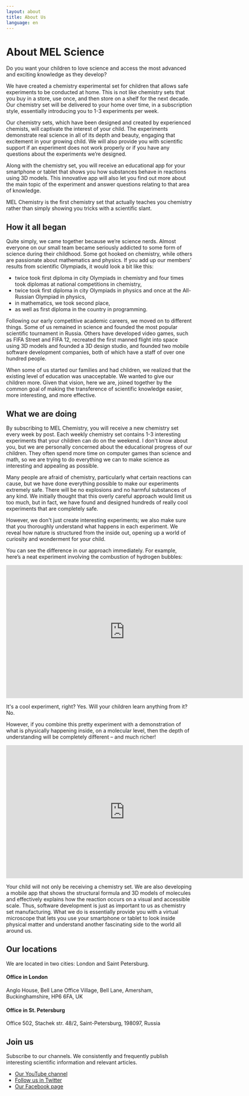 ```yaml
---
layout: about
title: About Us
language: en
---
```


# About MEL Science

Do you want your children to love science and access the most advanced and exciting knowledge as they develop?

We have created a chemistry experimental set for children that allows safe experiments to be conducted at home. This is not like chemistry sets that you buy in a store, use once, and then store on a shelf for the next decade. Our chemistry set will be delivered to your home over time, in a subscription style, essentially introducing you to 1-3 experiments per week.

Our chemistry sets, which have been designed and created by experienced chemists, will captivate the interest of your child. The experiments demonstrate real science in all of its depth and beauty, engaging that excitement in your growing child. We will also provide you with scientific support if an experiment does not work properly or if you have any questions about the experiments we’re designed.

Along with the chemistry set, you will receive an educational app for your smartphone or tablet that shows you how substances behave in reactions using 3D models. This innovative app will also let you find out more about the main topic of the experiment and answer questions relating to that area of knowledge.

MEL Chemistry is the first chemistry set that actually teaches you chemistry rather than simply showing you tricks with a scientific slant.

## How it all began
Quite simply, we came together because we’re science nerds. Almost everyone on our small team became seriously addicted to some form of science during their childhood. Some got hooked on chemistry, while others are passionate about mathematics and physics. If you add up our members’ results from scientific Olympiads, it would look a bit like this:

* twice took first diploma in city Olympiads in chemistry and four times took diplomas at national competitions in chemistry,
* twice took first diploma in city Olympiads in physics and once at the All-Russian Olympiad in physics,
* in mathematics, we took second place,
* as well as first diploma in the country in programming.

Following our early competitive academic careers, we moved on to different things. Some of us remained in science and founded the most popular scientific tournament in Russia. Others have developed video games, such as FIFA Street and FIFA 12, recreated the first manned flight into space using 3D models and founded a 3D design studio, and founded two mobile software development companies, both of which have a staff of over one hundred people.

When some of us started our families and had children, we realized that the existing level of education was unacceptable. We wanted to give our children more. Given that vision, here we are, joined together by the common goal of making the transference of scientific knowledge easier, more interesting, and more effective.

## What we are doing

By subscribing to MEL Chemistry, you will receive a new chemistry set every week by post. Each weekly chemistry set contains 1-3 interesting experiments that your children can do on the weekend. I don't know about you, but we are personally concerned about the educational progress of our children. They often spend more time on computer games than science and math, so we are trying to do everything we can to make science as interesting and appealing as possible.

Many people are afraid of chemistry, particularly what certain reactions can cause, but we have done everything possible to make our experiments extremely safe. There will be no explosions and no harmful substances of any kind. We initially thought that this overly careful approach would limit us too much, but in fact, we have found and designed hundreds of really cool experiments that are completely safe.

However, we don't just create interesting experiments; we also make sure that you thoroughly understand what happens in each experiment. We reveal how nature is structured from the inside out, opening up a world of curiosity and wonderment for your child.

You can see the difference in our approach immediately. For example, here’s a neat experiment involving the combustion of hydrogen bubbles:

<iframe width="640" height="360" src="http://www.youtube.com/embed/RuXXLjpc67c?rel=0" frameborder="0" allowfullscreen></iframe>
<br>

It's a cool experiment, right? Yes. Will your children learn anything from it? No.

However, if you combine this pretty experiment with a demonstration of what is physically happening inside, on a molecular level, then the depth of understanding will be completely different – and much richer!

<iframe width="640" height="360" src="http://www.youtube.com/embed/YuqA_uojSJ4?rel=0" frameborder="0" allowfullscreen></iframe>
<br>

Your child will not only be receiving a chemistry set. We are also developing a mobile app that shows the structural formula and 3D models of molecules and effectively explains how the reaction occurs on a visual and accessible scale. Thus, software development is just as important to us as chemistry set manufacturing. What we do is essentially provide you with a virtual microscope that lets you use your smartphone or tablet to look inside physical matter and understand another fascinating side to the world all around us.

## Our locations

We are located in two cities: London and Saint Petersburg.

#### Office in London
Anglo House, Bell Lane Office Village, Bell Lane, Amersham, Buckinghamshire, HP6 6FA, UK

#### Office in St. Petersburg
Office 502, Stachek str. 48/2, Saint-Petersburg, 198097, Russia

## Join us

Subscribe to our channels. We consistently and frequently publish interesting scientific information and relevant articles.

* <a href="https://www.youtube.com/channel/UCGG78ZQr-Gv-JBRl22uv-cQ">Our YouTube channel</a>
* <a href="https://twitter.com/mel_science">Follow us in Twitter</a>
* <a href="https://www.facebook.com/melscience">Our Facebook page</a>

<!-- 
If you want your child to spend their time doing something useful, namely achieving a fundamental understanding of our physical existence that will remain with them for the rest of their life, then <a href="">subscribe to MEL Chemistry</a>. Every week, a new box will be delivered to your door containing fascinating experiments and unforgettable stories that explain the essence of the phenomena occurring within these experiments – the stuff of life!

<a href="">Subscribe to MEL Chemistry</a>
-->